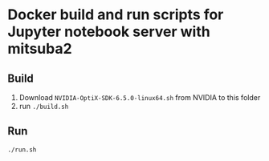 # Docker build and run scripts for Jupyter notebook server with mitsuba2

## Build
1. Download `NVIDIA-OptiX-SDK-6.5.0-linux64.sh` from NVIDIA to this folder
2. run `./build.sh`

## Run

`./run.sh`
